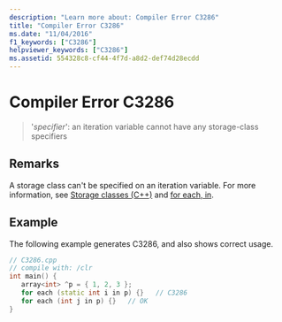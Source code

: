 ```yaml
---
description: "Learn more about: Compiler Error C3286"
title: "Compiler Error C3286"
ms.date: "11/04/2016"
f1_keywords: ["C3286"]
helpviewer_keywords: ["C3286"]
ms.assetid: 554328c8-cf44-4f7d-a8d2-def74d28ecdd
---
```

# Compiler Error C3286

> '*specifier*': an iteration variable cannot have any storage-class specifiers

## Remarks

A storage class can't be specified on an iteration variable. For more information, see [Storage classes (C++)](../../cpp/storage-classes-cpp.md) and [for each, in](../../dotnet/for-each-in.md).

## Example

The following example generates C3286, and also shows correct usage.

```cpp
// C3286.cpp
// compile with: /clr
int main() {
   array<int> ^p = { 1, 2, 3 };
   for each (static int i in p) {}   // C3286
   for each (int j in p) {}   // OK
}
```
